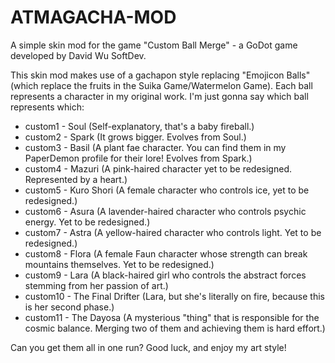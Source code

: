 # ATMAGACHA-MOD
A simple skin mod for the game "Custom Ball Merge" - a GoDot game developed by David Wu SoftDev.

This skin mod makes use of a gachapon style replacing "Emojicon Balls" (which replace the fruits in the Suika Game/Watermelon Game). Each ball represents a character in my original work.
I'm just gonna say which ball represents which:

* custom1 - Soul (Self-explanatory, that's a baby fireball.)
* custom2 - Spark (It grows bigger. Evolves from Soul.)
* custom3 - Basil (A plant fae character. You can find them in my PaperDemon profile for their lore! Evolves from Spark.)
* custom4 - Mazuri (A pink-haired character yet to be redesigned. Represented by a heart.)
* custom5 - Kuro Shori (A female character who controls ice, yet to be redesigned.)
* custom6 - Asura (A lavender-haired character who controls psychic energy. Yet to be redesigned.)
* custom7 - Astra (A yellow-haired character who controls light. Yet to be redesigned.)
* custom8 - Flora (A female Faun character whose strength can break mountains themselves. Yet to be redesigned.)
* custom9 - Lara (A black-haired girl who controls the abstract forces stemming from her passion of art.)
* custom10 - The Final Drifter (Lara, but she's literally on fire, because this is her second phase.)
* custom11 - The Dayosa (A mysterious "thing" that is responsible for the cosmic balance. Merging two of them and achieving them is hard effort.)

Can you get them all in one run? Good luck, and enjoy my art style!

